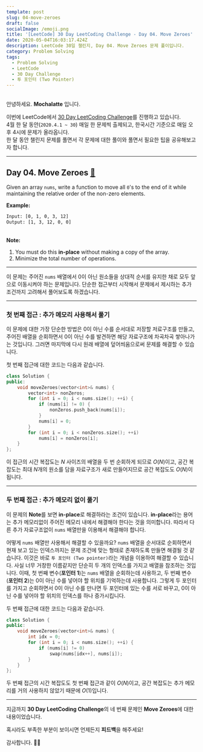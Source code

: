 ```yaml
---
template: post
slug: 04-move-zeroes
draft: false
socialImage: /emoji.png
title: '[LeetCode] 30 Day LeetCoding Challenge - Day 04. Move Zeroes'
date: 2020-05-04T16:03:17.424Z
description: LeetCode 30일 챌린지, Day 04. Move Zeroes 문제 풀이입니다.
category: Problem Solving
tags:
  - Problem Solving
  - LeetCode
  - 30 Day Challenge
  - 투 포인터 (Two Pointer)
---
```


\
안녕하세요. **Mochalatte** 입니다.

이번에 LeetCode에서 [30 Day LeetCoding Challenge](https://leetcode.com/explore/featured/card/30-day-leetcoding-challenge/)를 진행하고 있습니다.\
4월 한 달 동안(`2020.4.1 ~ 30`) 매일 한 문제씩 출제되고, 한국시간 기준으로 매일 오후 4시에 문제가 올라옵니다.\
한 달 동안 챌린지 문제를 풀면서 각 문제에 대한 풀이와 풀면서 필요한 팁을 공유해보고자 합니다.

---

## Day 04. Move Zeroes [🔗](https://leetcode.com/explore/featured/card/30-day-leetcoding-challenge/528/week-1/3286/)

Given an array `nums`, write a function to move all `0`'s to the end of it while maintaining the relative order of the non-zero elements.

**Example:**

```bash
Input: [0, 1, 0, 3, 12]
Output: [1, 3, 12, 0, 0]
```

\
**Note:**

1. You must do this **in-place** without making a copy of the array.
2. Minimize the total number of operations.

---

이 문제는 주어진 `nums` 배열에서 $0$이 아닌 원소들을 상대적 순서를 유지한 채로 모두 앞으로 이동시켜야 하는 문제입니다. 단순한 접근부터 시작해서 문제에서 제시하는 추가 조건까지 고려해서 풀어보도록 하겠습니다.

---

### 첫 번째 접근 : 추가 메모리 사용해서 풀기

이 문제에 대한 가장 단순한 방법은 $0$이 아닌 수를 순서대로 저장할 저료구조를 만들고, 주어진 배열을 순회하면서 $0$이 아닌 수를 발견하면 해당 자료구조에 차곡차곡 쌓아나가는 것입니다. 그러면 마지막에 다시 원래 배열에 덮어씌움으로써 문제를 해결할 수 있습니다.

첫 번째 접근에 대한 코드는 다음과 같습니다.

```cpp
class Solution {
public:
    void moveZeroes(vector<int>& nums) {
        vector<int> nonZeros;
        for (int i = 0; i < nums.size(); ++i) {
            if (nums[i] != 0) {
                nonZeros.push_back(nums[i]);
            }
            nums[i] = 0;
        }
        for (int i = 0; i < nonZeros.size(); ++i)
            nums[i] = nonZeros[i];
    }
};
```

이 접근의 시간 복잡도는 $N$ 사이즈의 배열을 두 번 순회하게 되므로 $O(N)$이고, 공간 복잡도는 최대 $N$개의 원소를 담을 자료구조가 새로 만들어지므로 공간 복잡도도 $O(N)$이 됩니다.

---

### 두 번째 접근 : 추가 메모리 없이 풀기

이 문제의 **Note**를 보면 **in-place**로 해결하라는 조건이 있습니다. **in-place**라는 용어는 추가 메모리없이 주어진 메모리 내에서 해결해야 한다는 것을 의미합니다. 따라서 다른 추가 자료구조없이 `nums` 배열만을 이용해서 해결해야 합니다.

어떻게 `nums` 배열만 사용해서 해결할 수 있을까요? `nums` 배열을 순서대로 순회하면서 현재 보고 있는 인덱스까지는 문제 조건에 맞는 형태로 존재하도록 만들면 해결될 것 같습니다. 이것은 바로 `투 포인터 (Two pointer)`라는 개념을 이용하여 해결할 수 있습니다. 사실 너무 거창한 이름같지만 단순히 두 개의 인덱스를 가지고 배열을 참조하는 것입니다. 이때, 첫 번째 변수(**포인터 1**)는 `nums` 배열을 순회하는데 사용하고, 두 번째 변수(**포인터 2**)는 $0$이 아닌 수를 넣어야 할 위치를 기억하는데 사용합니다. 그렇게 두 포인터를 가지고 순회하면서 $0$이 아닌 수를 만나면 두 포인터에 있는 수를 서로 바꾸고, $0$이 아닌 수를 넣어야 할 위치의 인덱스를 하나 증가시킵니다.

두 번째 접근에 대한 코드는 다음과 같습니다.

```cpp
class Solution {
public:
    void moveZeroes(vector<int>& nums) {
        int idx = 0;
        for (int i = 0; i < nums.size(); ++i) {
            if (nums[i] != 0)
                swap(nums[idx++], nums[i]);
        }
    }
};
```

두 번째 접근의 시간 복잡도도 첫 번째 접근과 같이 $O(N)$이고, 공간 복잡도는 추가 메모리를 거의 사용하지 않았기 때문에 $O(1)$입니다.

---

지금까지 **30 Day LeetCoding Challenge**의 네 번째 문제인 **Move Zeroes**에 대한 내용이었습니다.

혹시라도 부족한 부분이 보이시면 언제든지 **피드백**을 해주세요!

감사합니다. 🙇🏻‍
